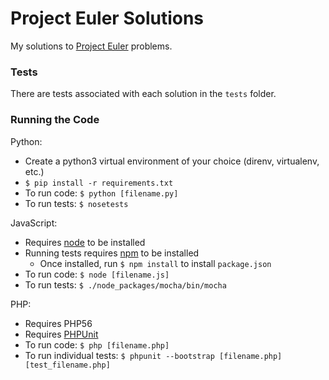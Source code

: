 # Project Euler Solutions

My solutions to [Project Euler](https://projecteuler.net/archives) problems.

### Tests

There are tests associated with each solution in the `tests` folder.


### Running the Code

Python:
 * Create a python3 virtual environment of your choice (direnv, virtualenv, etc.)
 * `$ pip install -r requirements.txt`
 * To run code: `$ python [filename.py]`
 * To run tests: `$ nosetests`


JavaScript:
 * Requires [node](https://nodejs.org/) to be installed
 * Running tests requires [npm](https://www.npmjs.com/) to be installed
   * Once installed, run `$ npm install` to install `package.json`
 * To run code: `$ node [filename.js]`
 * To run tests: `$ ./node_packages/mocha/bin/mocha`


PHP:
 * Requires PHP56
 * Requires [PHPUnit](https://phpunit.de/)
 * To run code: `$ php [filename.php]`
 * To run individual tests: `$ phpunit --bootstrap [filename.php] [test_filename.php]`
